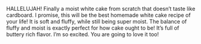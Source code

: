 HALLELUJAH! Finally a moist white cake from scratch that doesn’t taste like cardboard.  I promise, this will be the best homemade white cake recipe of your life! It is soft and fluffy, while still being super moist. The balance of fluffy and moist is exactly perfect for how cake ought to be! It’s  full of buttery rich flavor. I’m so excited. You are going to love it too!